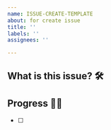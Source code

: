 ```yaml
---
name: ISSUE-CREATE-TEMPLATE
about: for create issue
title: ''
labels: ''
assignees: ''

---
```


## What is this issue? 🛠


## Progress 🏃‍♀️
- [ ]

